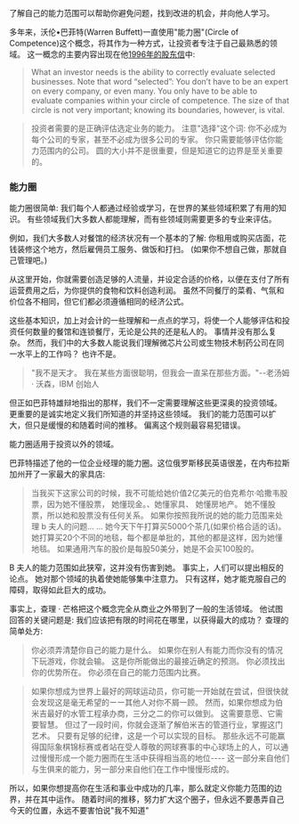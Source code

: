 了解自己的能力范围可以帮助你避免问题，找到改进的机会，并向他人学习。


多年来，沃伦•巴菲特(Warren Buffett)一直使用"能力圈"(Circle of Competence)这个概念，将其作为一种方式，让投资者专注于自己最熟悉的领域。 这一概念的主要内容出现在他[1996年的股东信](http://www.berkshirehathaway.com/letters/1996.html)中:

>What an investor needs is the ability to correctly evaluate selected businesses. Note that word “selected”: You don’t have to be an expert on every company, or even many. You only have to be able to evaluate companies within your circle of competence. The size of that circle is not very important; knowing its boundaries, however, is vital.

>投资者需要的是正确评估选定业务的能力。 注意"选择"这个词: 你不必成为每个公司的专家，甚至不必成为很多公司的专家。 你只需要能够评估你能力范围内的公司。 圆的大小并不是很重要，但是知道它的边界是至关重要的。

### 能力圈
能力圈很简单: 我们每个人都通过经验或学习，在世界的某些领域积累了有用的知识。 有些领域我们大多数人都能理解，而有些领域则需要更多的专业来评估。

例如，我们大多数人对餐馆的经济状况有一个基本的了解: 你租用或购买店面，花钱装修这个地方，然后雇佣员工服务、做饭和打扫。 (如果你不想自己做，那就自己管理吧。)

从这里开始，你就需要创造足够的人流量，并设定合适的价格，以便在支付了所有运营费用之后，为你提供的食物和饮料创造利润。 虽然不同餐厅的菜肴、气氛和价位各不相同，但它们都必须遵循相同的经济公式。

这些基本知识，加上对会计的一些理解和一点点的学习，将使一个人能够评估和投资任何数量的餐馆和连锁餐厅，无论是公共的还是私人的。 事情并没有那么复杂。
然而，我们中的大多数人能说我们理解微芯片公司或生物技术制药公司在同一水平上的工作吗？ 也许不是。

>"我不是天才。 我在某些方面很聪明，但我会一直呆在那些方面。"--老汤姆 · 沃森，IBM 创始人

但正如巴菲特雄辩地指出的那样，我们不一定需要理解这些更深奥的投资领域。 更重要的是诚实地定义我们所知道的并坚持这些领域。 我们的能力范围可以扩大，但只是缓慢的和随着时间的推移。 偏离这个规则最容易犯错误。

能力圈适用于投资以外的领域。

巴菲特描述了他的一位企业经理的能力圈。这位俄罗斯移民英语很差，在内布拉斯加州开了一家最大的家具店:

>当我买下这家公司的时候，我不可能给她价值2亿美元的伯克希尔·哈撒韦股票，因为她不懂股票， 她懂现金。、她懂家具、 她懂房地产。 她不懂股票，所以她和股票没有任何关系。 如果你按照我所说的她的能力范围来处理 b 夫人的问题... ... 她今天下午打算买5000个茶几(如果价格合适的话)。 她打算买20个不同的地毯，每个都是单批的，其他的都是这样，因为她懂地毯。 如果通用汽车的股价是每股50美分，她是不会买100股的。

B 夫人的能力范围如此狭窄，这并没有伤害到她。 事实上，人们可以提出相反的论点。 她对那个领域的执着使她能够集中注意力。 只有这样，她才能克服自己的障碍，取得如此巨大的成功。

事实上，查理 · 芒格把这个概念完全从商业之外带到了一般的生活领域。 他试图回答的关键问题是: 我们应该把有限的时间花在哪里，以获得最大的成功？ 查理的简单处方:

>你必须弄清楚你自己的能力是什么。 如果你在别人有能力而你没有的情况下玩游戏，你就会输。 这是你所能做出的最接近确定的预测。 你必须找出你的优势所在。 你必须在自己的能力范围内比赛。

>如果你想成为世界上最好的网球运动员，你可能一开始就在尝试，但很快就会发现这是毫无希望的ーー其他人对你不屑一顾。 然而，如果你想成为伯米吉最好的水管工程承办商，三分之二的你可以做到。 这需要意愿、它需要智慧。 但过了一段时间，你就会逐渐了解伯米吉的管道行业，掌握这门艺术。 只要有足够的纪律，这是一个可以实现的目标。 那些永远不可能赢得国际象棋锦标赛或者站在受人尊敬的网球赛事的中心球场上的人，可以通过慢慢形成一个能力圈而在生活中获得相当高的地位---- 这一部分来自他们与生俱来的能力，另一部分来自他们在工作中慢慢形成的。

所以，如果你想提高你在生活和事业中成功的几率，那么就定义你能力范围的边界，并在其中运作。 随着时间的推移，努力扩大这个圈子，但永远不要愚弄自己今天的位置，永远不要害怕说"我不知道"

